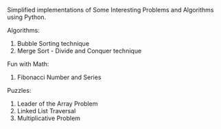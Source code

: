 Simplified implementations of Some Interesting Problems and Algorithms using Python.

Algorithms:

1. Bubble Sorting technique
2. Merge Sort - Divide and Conquer technique


Fun with Math:

1. Fibonacci Number and Series

Puzzles:

1. Leader of the Array Problem
2. Linked List Traversal
3. Multiplicative Problem

